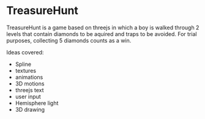 # TreasureHunt
TreasureHunt is a game based on threejs in which a boy is walked through 2 levels that contain diamonds to be aquired and traps to be avoided. For trial purposes, collecting 5 diamonds counts as a win.

Ideas covered:
* Spline
* textures
* animations
* 3D motions
* threejs text
* user input
* Hemisphere light
* 3D drawing
